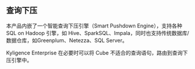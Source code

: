 ## 查询下压

本产品内嵌了一个智能查询下压引擎（Smart Pushdown Engine），支持各种 SQL on Hadoop 引擎，如 Hive、SparkSQL、Impala，同时也支持传统数据库/数据仓库，如Greenplum、Netezza、SQL Server。

Kyligence Enterprise 在必要时可以将 Cube 不适合的查询语句，路由到查询下压引擎中。

